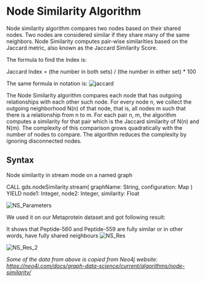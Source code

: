 # Node Similarity Algorithm
Node similarity algorithm compares two nodes based on their shared nodes. Two nodes are considered similar if they share many of the same neighbors. Node Similarity computes pair-wise similarities based on the Jaccard metric, also known as the Jaccard Similarity Score.


The formula to find the Index is:

Jaccard Index = (the number in both sets) / (the number in either set) * 100

The same formula in notation is:
![jaccard](https://user-images.githubusercontent.com/49483578/127020435-b67fba5e-aea3-4168-bcab-6a7a0dd5460b.png)


The Node Similarity algorithm compares each node that has outgoing relationships with each other such node. For every node n, we collect the outgoing neighborhood N(n) of that node, that is, all nodes m such that there is a relationship from n to m. For each pair n, m, the algorithm computes a similarity for that pair which is the Jaccard similarity of N(n) and N(m).
The complexity of this comparison grows quadratically with the number of nodes to compare. The algorithm reduces the complexity by ignoring disconnected nodes.



## Syntax
Node similarity in stream mode on a named graph

CALL gds.nodeSimilarity.stream(
  graphName: String,
  configuration: Map
) YIELD
  node1: Integer,
  node2: Integer,
  similarity: Float
  
![NS_Parameters](https://user-images.githubusercontent.com/49483578/127020951-bf74f546-2b8b-47d4-a28d-1318c70289ac.png)  


We used it on our Metaprotein dataset and got following result:

It shows that Peptide-560 and Peptide-559 are fully similar or in other words, have fully shared neighbours
![NS_Res](https://user-images.githubusercontent.com/49483578/127020331-aa57d23f-b924-46c1-bd8f-41fefc443f7e.png)

![NS_Res_2](https://user-images.githubusercontent.com/49483578/127022231-2629a7b8-61a7-4e71-8813-54ff19b4bf8b.png)


_Some of the data from above is copied from Neo4j website: https://neo4j.com/docs/graph-data-science/current/algorithms/node-similarity/_
